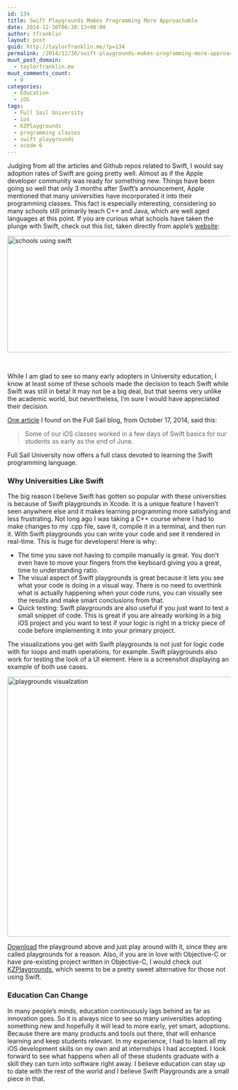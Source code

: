 ```yaml
---
id: 134
title: Swift Playgrounds Makes Programming More Approachable
date: 2014-12-30T06:20:13+00:00
author: tfranklin
layout: post
guid: http://taylorfranklin.me/?p=134
permalink: /2014/12/30/swift-playgrounds-makes-programming-more-approachable/
muut_post_domain:
  - taylorfranklin.me
muut_comments_count:
  - 0
categories:
  - Education
  - iOS
tags:
  - Full Sail University
  - ios
  - KZPlaygrounds
  - programming classes
  - swift playgrounds
  - xcode 6
---
```

Judging from all the articles and Github repos related to Swift, I would say adoption rates of Swift are going pretty well. Almost as if the Apple developer community was ready for something new. Things have been going so well that only 3 months after Swift&#8217;s announcement, Apple mentioned that many universities have incorporated it into their programming classes. This fact is especially interesting, considering so many schools still primarily teach C++ and Java, which are well aged languages at this point. If you are curious what schools have taken the plunge with Swift, check out this list, taken directly from apple&#8217;s <a href="http://www.apple.com/swift/" target="_blank">website</a>:

[<img class="aligncenter size-full wp-image-225" src="http://taylorfranklin.me/wp-content/uploads/2014/12/Screen-Shot-2014-12-29-at-4.18.29-PM.png" alt="schools using swift" width="861" height="263" srcset="http://taylorfranklin.me/wp-content/uploads/2014/12/Screen-Shot-2014-12-29-at-4.18.29-PM-300x92.png 300w, http://taylorfranklin.me/wp-content/uploads/2014/12/Screen-Shot-2014-12-29-at-4.18.29-PM.png 861w" sizes="(max-width: 861px) 100vw, 861px" />](http://taylorfranklin.me/wp-content/uploads/2014/12/Screen-Shot-2014-12-29-at-4.18.29-PM.png)

&nbsp;

While I am glad to see so many early adopters in University education,<!--more--> I know at least some of these schools made the decision to teach Swift while Swift was still in beta! It may not be a big deal, but that seems very unlike the academic world, but nevertheless, I&#8217;m sure I would have appreciated their decision. 

<a href="http://www.fullsailblog.com/mobile-development-degree-an-early-adopter-of-apples-swift-programming-language/" target="_blank">One article</a> I found on the Full Sail blog, from October 17, 2014, said this:

> Some of our iOS classes worked in a few days of Swift basics for our students as early as the end of June.

Full Sail University now offers a full class devoted to learning the Swift programming language.

### Why Universities Like Swift

The big reason I believe Swift has gotten so popular with these universities is because of Swift playgrounds in Xcode. It is a unique feature I haven&#8217;t seen anywhere else and it makes learning programming more satisfying and less frustrating. Not long ago I was taking a C++ course where I had to make changes to my .cpp file, save it, compile it in a terminal, and then run it. With Swift playgrounds you can write your code and see it rendered in real-time. This is huge for developers! Here is why:

  * The time you save not having to compile manually is great. You don&#8217;t even have to move your fingers from the keyboard giving you a great, time to understanding ratio.
  * The visual aspect of Swift playgrounds is great because it lets you see what your code is doing in a visual way. There is no need to overthink what is actually happening when your code runs, you can visually see the results and make smart conclusions from that.
  * Quick testing: Swift playgrounds are also useful if you just want to test a small snippet of code. This is great if you are already working in a big iOS project and you want to test if your logic is right in a tricky piece of code before implementing it into your primary project.

The visualizations you get with Swift playgrounds is not just for logic code with for loops and math operations, for example. Swift playgrounds also work for testing the look of a UI element. Here is a screenshot displaying an example of both use cases.

[<img class="aligncenter  wp-image-230" src="http://taylorfranklin.me/wp-content/uploads/2014/12/Screen-Shot-2014-11-30-at-11.24.04-PM.png" alt="playgrounds visualzation" width="899" height="587" srcset="http://taylorfranklin.me/wp-content/uploads/2014/12/Screen-Shot-2014-11-30-at-11.24.04-PM-300x196.png 300w, http://taylorfranklin.me/wp-content/uploads/2014/12/Screen-Shot-2014-11-30-at-11.24.04-PM-1024x668.png 1024w, http://taylorfranklin.me/wp-content/uploads/2014/12/Screen-Shot-2014-11-30-at-11.24.04-PM.png 1177w" sizes="(max-width: 899px) 100vw, 899px" />](http://taylorfranklin.me/wp-content/uploads/2014/12/Screen-Shot-2014-11-30-at-11.24.04-PM.png)

<a href="https://gist.github.com/tfrank64/fa7d89449cc0350cf3f6" target="_blank">Download</a> the playground above and just play around with it, since they are called playgrounds for a reason. Also, if you are in love with Objective-C or have pre-existing project written in Objective-C, I would check out <a href="https://github.com/krzysztofzablocki/KZPlayground" target="_blank">KZPlaygrounds</a>, which seems to be a pretty sweet alternative for those not using Swift.

### Education Can Change

In many people&#8217;s minds, education continuously lags behind as far as innovation goes. So it is always nice to see so many universities adopting something new and hopefully it will lead to more early, yet smart, adoptions. Because there are many products and tools out there, that will enhance learning and keep students relevant. In my experience, I had to learn all my iOS development skills on my own and at internships I had accepted. I look forward to see what happens when all of these students graduate with a skill they can turn into software right away. I believe education can stay up to date with the rest of the world and I believe Swift Playgrounds are a small piece in that.

&nbsp;

<!-- AdSense Now! Lite: PreFiltered - NoAds [ WP is not in the loop. ] -->